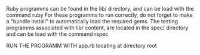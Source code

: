 Ruby programms can be found in the lib/ directory, and can be load with the command ruby
For these programms to run correctly, do not forget to make a "bundle install" to automatically load the required gems.
The testing programms associated with lib/ content, are located in the spec/ directory and can be load with the command rspec

RUN THE PROGRAMM WITH app.rb locating at directory root 
